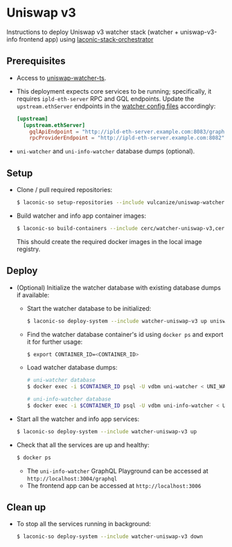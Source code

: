 # Uniswap v3

Instructions to deploy Uniswap v3 watcher stack (watcher + uniswap-v3-info frontend app) using [laconic-stack-orchestrator](../../README.md#setup)

## Prerequisites

* Access to [uniswap-watcher-ts](https://github.com/vulcanize/uniswap-watcher-ts).

* This deployment expects core services to be running; specifically, it requires `ipld-eth-server` RPC and GQL endpoints. Update the `upstream.ethServer` endpoints in the [watcher config files](../../config/watcher-uniswap-v3) accordingly:

  ```toml
  [upstream]
    [upstream.ethServer]
      gqlApiEndpoint = "http://ipld-eth-server.example.com:8083/graphql"
      rpcProviderEndpoint = "http://ipld-eth-server.example.com:8082"
  ```

* `uni-watcher` and `uni-info-watcher` database dumps (optional).

## Setup

* Clone / pull required repositories:

  ```bash
  $ laconic-so setup-repositories --include vulcanize/uniswap-watcher-ts,vulcanize/uniswap-v3-info --git-ssh --pull
  ```

* Build watcher and info app container images:

  ```bash
  $ laconic-so build-containers --include cerc/watcher-uniswap-v3,cerc/uniswap-v3-info
  ```

  This should create the required docker images in the local image registry.

## Deploy

* (Optional) Initialize the watcher database with existing database dumps if available:

  * Start the watcher database to be initialized:

    ```bash
    $ laconic-so deploy-system --include watcher-uniswap-v3 up uniswap-watcher-db
    ```

  * Find the watcher database container's id using `docker ps` and export it for further usage:

    ```bash
    $ export CONTAINER_ID=<CONTAINER_ID>
    ```

  * Load watcher database dumps:

    ```bash
    # uni-watcher database
    $ docker exec -i $CONTAINER_ID psql -U vdbm uni-watcher < UNI_WATCHER_DB_DUMP_FILE_PATH.sql

    # uni-info-watcher database
    $ docker exec -i $CONTAINER_ID psql -U vdbm uni-info-watcher < UNI_INFO_WATCHER_DB_DUMP_FILE_PATH.sql
    ```

* Start all the watcher and info app services:

  ```bash
  $ laconic-so deploy-system --include watcher-uniswap-v3 up
  ```

* Check that all the services are up and healthy:

  ```bash
  $ docker ps
  ```

  * The `uni-info-watcher` GraphQL Playground can be accessed at `http://localhost:3004/graphql`
  * The frontend app can be accessed at `http://localhost:3006`

## Clean up

* To stop all the services running in background:

  ```bash
  $ laconic-so deploy-system --include watcher-uniswap-v3 down
  ```
